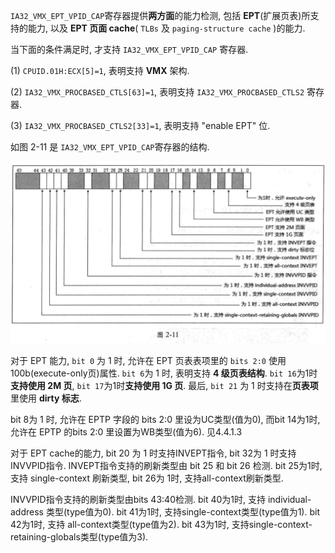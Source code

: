 

`IA32_VMX_EPT_VPID_CAP`寄存器提供**两方面**的能力检测, 包括 **EPT**(扩展页表)所支持的能力, 以及 **EPT 页面 cache**( `TLBs` 及 `paging-structure cache` )的能力.

当下面的条件满足时, 才支持 `IA32_VMX_EPT_VPID_CAP` 寄存器.

(1) `CPUID.01H:ECX[5]=1`, 表明支持 **VMX** 架构.

(2) `IA32_VMX_PROCBASED_CTLS[63]=1`, 表明支持 `IA32_VMX_PROCBASED_CTLS2` 寄存器.

(3) `IA32_VMX_PROCBASED_CTLS2[33]=1`, 表明支持 "enable EPT" 位.

如图 2-11 是 `IA32_VMX_EPT_VPID_CAP`寄存器的结构.

![2020-02-24-23-39-43.png](./images/2020-02-24-23-39-43.png)

对于 EPT 能力, `bit 0` 为 1 时, 允许在 EPT 页表表项里的 `bits 2:0` 使用 100b(execute-only页)属性. `bit 6`为 1 时, 表明支持 **4 级页表结构**. `bit 16`为1时**支持使用 2M 页**, `bit 17`为1时**支持使用 1G 页**. 最后, `bit 21` 为 1 时支持在**页表项**里使用 **dirty 标志**.

bit 8为 1 时, 允许在 EPTP 字段的 bits 2:0 里设为UC类型(值为0), 而bit 14为1时, 允许在 EPTP 的bits 2:0 里设置为WB类型(值为6). 见4.4.1.3

对于 EPT cache的能力, bit 20 为 1 时支持INVEPT指令, bit 32为 1 时支持INVVPID指令. INVEPT指令支持的刷新类型由 bit 25 和 bit 26 检测. bit 25为1时, 支持 single-context 刷新类型, bit 26为 1时, 支持all-context刷新类型.

INVVPID指令支持的刷新类型由bits 43:40检测. bit 40为1时, 支持 individual-address 类型(type值为0). bit 41为1时, 支持single-context类型(type值为1). bit 42为1时, 支持 all-context类型(type值为2). bit 43为1时, 支持single-context-retaining-globals类型(type值为3).
